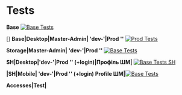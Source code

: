 # Tests

**Base** [![Base Tests](https://github.com/eboko1/test/actions/workflows/main.yml/badge.svg)](https://github.com/eboko1/test/actions/workflows/main.yml)

  [] **Base|Desktop|Master-Admin| 'dev-'|Prod ''**      [![Prod Tests](https://github.com/eboko1/Prod-Desktop-Version-Master-Admin/actions/workflows/main.yaml/badge.svg)](https://github.com/eboko1/Prod-Desktop-Version-Master-Admin/actions/workflows/main.yaml)

**Storage|Master-Admin| 'dev-'|Prod ''**           [![Base Tests](https://github.com/eboko1/Dev-Storage-Master-Admin/actions/workflows/main.yml/badge.svg)](https://github.com/eboko1/Dev-Storage-Master-Admin/actions/workflows/main.yml)

**SH|Desktop|'dev-'|Prod '' (+login)|Профіль ШМ|** [![Base Tests SH](https://github.com/eboko1/Dev-Desktop-Version-Sh-Master-Admin/actions/workflows/main.yml/badge.svg)](https://github.com/eboko1/Dev-Desktop-Version-Sh-Master-Admin/actions/workflows/main.yml)

**|SH|Mobile| 'dev-'|Prod '' (+login) Profile ШМ|**[![Base Tests](https://github.com/eboko1/Dev-Mobile-Version-Sh-Master-Admin/actions/workflows/main.yml/badge.svg)](https://github.com/eboko1/Dev-Mobile-Version-Sh-Master-Admin/actions/workflows/main.yml)


**Accesses|Test|** 
